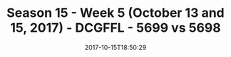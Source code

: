---
title: Season 15 - Week 5 (October 13 and 15, 2017) - DCGFFL - 5699 vs 5698
teams_score:
- team: 5699
  score: 26
- team: 5698
  score: 40
mvp: Patrick Tobin, Patrick McIntyre
game-ball: 'Paul Pham, Kendrick Daniel '
season: 15
week: 5
date: '2017-10-15T18:50:29'
pageid: season-15-week-5-october-13-15-2017-5699-vs-5698
---